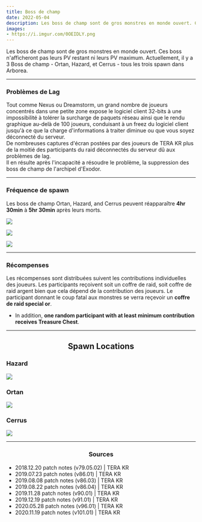 ```yaml
---
title: Boss de champ
date: 2022-05-04      
description: Les boss de champ sont de gros monstres en monde ouvert. Ces boss n'afficheront pas leurs PV restant ni leurs PV maximum. Actuellement, il y a 3 Boss de champ - Ortan, Hazard, et Cerrus - tous les trois spawn dans Arborea.   
images:
- https://i.imgur.com/0OEIDLY.png
---
```


Les boss de champ sont de gros monstres en monde ouvert. Ces boss n'afficheront pas leurs PV restant ni leurs PV maximum. Actuellement, il y a 3 Boss de champ - Ortan, Hazard, et Cerrus - tous les trois spawn dans Arborea.

<hr/>

### Problèmes de Lag

Tout comme Nexus ou Dreamstorm, un grand nombre de joueurs concentrés dans une petite zone expose le logiciel client 32-bits à une impossibilité à tolérer la surcharge de paquets réseau ainsi que le rendu graphique au-delà de 100 joueurs, conduisant à un freez du logiciel client jusqu'à ce que la charge d'informations à traiter diminue ou que vous soyez déconnecté du serveur. <br>
De nombreuses captures d'écran postées par des joueurs de TERA KR plus de la moitié des participants du raid déconnectés du serveur dû aux problèmes de lag. <br>
Il en résulte après l'incapacité a résoudre le problème, la suppression des boss de champ de l'archipel d'Exodor.

<hr/>

### Fréquence de spawn

Les boss de champ Ortan, Hazard, and Cerrus peuvent réapparaître **4hr 30min** à **5hr 30min** après leurs morts.

![](https://i.imgur.com/TLgJ5xP.png)

![](https://i.imgur.com/ATuNzVM.png)

![](https://i.imgur.com/cY5yrqV.png)

<hr/>

###  Récompenses

Les récompenses sont distribuées suivent les contributions individuelles des joueurs. Les participants reçoivent soit un coffre de raid, soit coffre de raid argent bien que cela dépend de la contribution des joueurs. Le participant donnant le coup fatal aux monstres se verra reçevoir un **coffre de raid special or**.
* In addition, **one random participant with at least minimum contribution receives Treasure Chest**.

<hr/>

<center>

## Spawn Locations

</center>

### Hazard

![](https://i.imgur.com/cN8acYu.png)

### Ortan

![](https://i.imgur.com/0yMF4Zn.png)

### Cerrus

![](https://i.imgur.com/UJwHHiZ.png)

<hr/>

<center><h3>Sources</h3></center>

* 2018.12.20 patch notes (v79.05.02) | TERA KR
* 2019.07.23 patch notes (v86.01) | TERA KR
* 2019.08.08 patch notes (v86.03) | TERA KR
* 2019.08.22 patch notes (v86.04) | TERA KR
* 2019.11.28 patch notes (v90.01) | TERA KR
* 2019.12.19 patch notes (v91.01) | TERA KR
* 2020.05.28 patch notes (v96.01) | TERA KR
* 2020.11.19 patch notes (v101.01) | TERA KR




